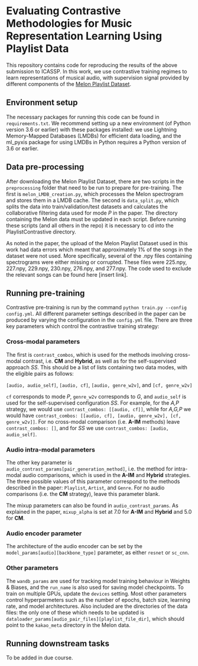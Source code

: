 # Evaluating Contrastive Methodologies for Music Representation Learning Using Playlist Data

This repository contains code for reproducing the results of the above submission to ICASSP. In this work, we use contrastive training regimes to learn representations of musical audio, with supervision signal provided by different components of the [Melon Playlist Dataset](https://mtg.github.io/melon-playlist-dataset). 

## Environment setup
The necessary packages for running this code can be found in `requirements.txt`. We recommend setting up a new environment (of Python version 3.6 or earlier) with these packages installed: we use Lightning Memory-Mapped Databases (LMDBs) for efficient data loading, and the ml_pyxis package for using LMDBs in Python requires a Python version of 3.6 or earlier.

## Data pre-processing
After downloading the Melon Playlist Dataset, there are two scripts in the `preprocessing` folder that need to be run to prepare for pre-training. The first is `melon_LMDB_creation.py`, which processes the Melon spectrogram and stores them in a LMDB cache. The second is `data_split.py`, which splits the data into train/validation/test datasets and calculates the collaborative filtering data used for mode <em>P</em> in the paper. The directory containing the Melon data must be updated in each script. Before running these scripts (and all others in the repo) it is necessary to cd into the PlaylistContrastive directory.

As noted in the paper, the upload of the Melon Playlist Dataset used in this work had data errors which meant that approximately 1% of the songs in the dataset were not used. More specifically, several of the .npy files containing spectrograms were either missing or corrupted. These files were 225.npy, 227.npy, 229.npy, 230.npy, 276.npy, and 277.npy. The code used to exclude the relevant songs can be found here [insert link]. 

## Running pre-training
Contrastive pre-training is run by the command `python train.py --config config.yml`. All different parameter settings described in the paper can be produced by varying the configuration in the `config.yml` file. There are three key parameters which control the contrastive training strategy:

### Cross-modal parameters
The first is `contrast_combos`, which is used for the methods involving cross-modal contrast, i.e. **CM** and **Hybrid**, as well as for the self-supervised approach _SS_. This should be a list of lists containing two data modes, with the eligible pairs as follows: 

  `[audio, audio_self]`, `[audio, cf]`, `[audio, genre_w2v]`, and `[cf, genre_w2v]`
  
`cf` corresponds to mode _P_, `genre_w2v` corresponds to _G_, and `audio_self` is used for the self-supervised configuration _SS_. For example, for the _A,P_ strategy, we would use `contrast_combos: [[audio, cf]]`, while for _A,G,P_ we would have `contrast_combos: [[audio, cf], [audio, genre_w2v], [cf, genre_w2v]]`. For no cross-modal comparison (i.e. **A-IM** methods) leave `contrast_combos: []`, and for _SS_ we use `contrast_combos: [audio, audio_self]`.

### Audio intra-modal parameters
The other key parameter is `audio_contrast_params[pair_generation_method]`, i.e. the method for intra-modal audio comparisons, which is used in the **A-IM** and **Hybrid** strategies. The three possible values of this parameter correspond to the methods described in the paper: `Playlist`, `Artist`, and `Genre`. For no audio comparisons (i.e. the **CM** strategy), leave this parameter blank. 

The mixup parameters can also be found in `audio_contrast_params`. As explained in the paper, `mixup_alpha` is set at 7.0 for **A-IM** and **Hybrid** and 5.0 for **CM**.

### Audio encoder parameter
The architecture of the audio encoder can be set by the `model_params[audio][backbone_type]` parameter, as either `resnet` or `sc_cnn`.

### Other parameters
The `wandb_params` are used for tracking model training behaviour in Weights & Biases, and the `run_name` is also used for saving model checkpoints. To train on multiple GPUs, update the `devices` setting. Most other parameters control hyperparmeters such as the number of epochs, batch size, learning rate, and model architectures. Also included are the directories of the data files: the only one of these which needs to be updated is `dataloader_params[audio_pair_files][playlist_file_dir]`, which should point to the `kakao_meta` directory in the Melon data. 

## Running downstream tasks
To be added in due course.
